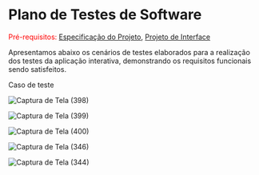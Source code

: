 # Plano de Testes de Software

<span style="color:red">Pré-requisitos: <a href="2-Especificação do Projeto.md"> Especificação do Projeto</a></span>, <a href="3-Projeto de Interface.md"> Projeto de Interface</a>

Apresentamos abaixo os cenários de testes elaborados para a realização dos testes da aplicação interativa, demonstrando os requisitos funcionais sendo satisfeitos. 

 

Caso de teste 

![Captura de Tela (398)](https://user-images.githubusercontent.com/117127986/230652377-ca48f6a0-a118-4d15-92c1-6103d6dd12ec.png)

![Captura de Tela (399)](https://user-images.githubusercontent.com/117127986/230652889-3ccb142d-ba7e-41f8-b826-768579b38eb4.png)

![Captura de Tela (400)](https://user-images.githubusercontent.com/117127986/230653006-1c5a8365-11aa-47d8-a450-cd95313625fa.png)

![Captura de Tela (346)](https://user-images.githubusercontent.com/117127986/230643657-a7909f70-250c-4fda-bd14-491876958539.png)


![Captura de Tela (344)](https://user-images.githubusercontent.com/117127986/230642737-e2480bd8-6f13-45d4-a2de-ca0ceb7b00f4.png)



